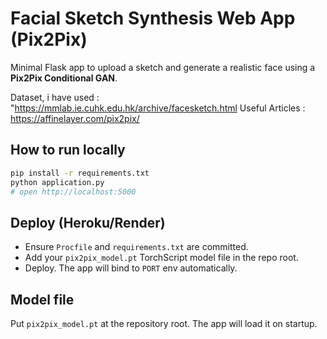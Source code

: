 
# Facial Sketch Synthesis Web App (Pix2Pix)

Minimal Flask app to upload a sketch and generate a realistic face using a **Pix2Pix Conditional GAN**.

Dataset, i have used : "https://mmlab.ie.cuhk.edu.hk/archive/facesketch.html 
Useful Articles : https://affinelayer.com/pix2pix/

## How to run locally
```bash
pip install -r requirements.txt
python application.py
# open http://localhost:5000
```

## Deploy (Heroku/Render)
- Ensure `Procfile` and `requirements.txt` are committed.
- Add your `pix2pix_model.pt` TorchScript model file in the repo root.
- Deploy. The app will bind to `PORT` env automatically.

## Model file
Put `pix2pix_model.pt` at the repository root. The app will load it on startup.
